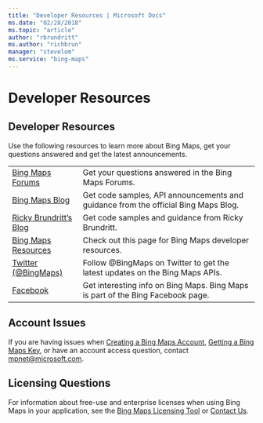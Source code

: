 ```yaml
---
title: "Developer Resources | Microsoft Docs"
ms.date: "02/28/2018"
ms.topic: "article"
author: "rbrundritt"
ms.author: "richbrun"
manager: "stevelom"
ms.service: "bing-maps"
---
```

# Developer Resources

## Developer Resources  

Use the following resources to learn more about Bing Maps, get your questions answered and get the latest announcements.  
  
|||  
|-|-|  
|[Bing Maps Forums](http://social.msdn.microsoft.com/Forums/en-US/bingmapsservices/threads)|Get your questions answered in the Bing Maps Forums.|  
|[Bing Maps Blog](http://www.bing.com/community/site_blogs/b/maps/default.aspx)|Get code samples, API announcements and guidance from the official Bing Maps Blog.| 
|[Ricky Brundritt’s Blog](http://rbrundritt.wordpress.com/)|Get code samples and guidance from Ricky Brundritt.|
|[Bing Maps Resources](http://www.microsoft.com/maps/developer-resources.aspx)|Check out this page for Bing Maps developer resources.|
|[Twitter (@BingMaps)](http://rbrundritt.wordpress.com/)|Follow @BingMaps on Twitter to get the latest updates on the Bing Maps APIs.|  
|[Facebook](http://www.facebook.com/Bing)|Get interesting info on Bing Maps. Bing Maps is part of the Bing Facebook page.|  
  
## Account Issues

 If you are having issues when [Creating a Bing Maps Account](http://msdn.microsoft.com/en-us/library/gg650598.aspx), [Getting a Bing Maps Key](http://msdn.microsoft.com/en-us/library/ff428642.aspx), or have an account access question, contact [mpnet@microsoft.com](mailto:mpnet@microsoft.com).  
  
## Licensing Questions  

For information about free-use and enterprise licenses when using Bing Maps in your application, see the [Bing Maps Licensing Tool](http://www.microsoft.com/maps/Licensing/licensing.aspx) or [Contact Us](http://www.microsoft.com/maps/contact-us.aspx).